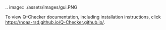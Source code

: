 .. image:: ./assets/images/gui.PNG

To view Q-Checker documentation, including installation instructions, click https://noaa-rsd.github.io/Q-Checker.github.io/.